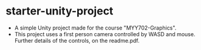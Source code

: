 # starter-unity-project
- A simple Unity project made for the course "MYY702-Graphics".
- This project uses a first person camera controlled by WASD and mouse. Further details of the controls, on the readme.pdf.
